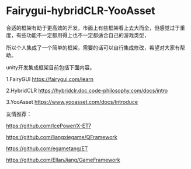 # Fairygui-hybridCLR-YooAsset

合适的框架有助于更高效的开发，市面上有些框架看上去大而全，但感觉过于重度，有些功能不一定都用得上也不一定都适合自己的游戏类型，  

所以个人集成了一个简单的框架，需要的话可以自行集成修改，希望对大家有帮助。  

unity开发集成框架目前包括下面内容。  

1.FairyGUI   https://fairygui.com/learn  

2.HybridCLR    https://hybridclr.doc.code-philosophy.com/docs/intro  

3.YooAsset   https://www.yooasset.com/docs/Introduce    
  
  
友情推荐：  

https://github.com/IcePower/X-ET7   

https://github.com/liangxiegame/QFramework  

https://github.com/egametang/ET  

https://github.com/EllanJiang/GameFramework  




